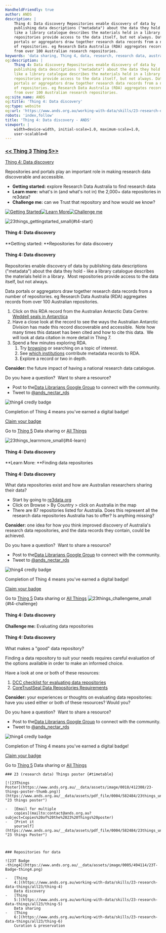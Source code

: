 ```yaml
---
HandheldFriendly: true
author: ANDS
description: |
    Thing 4: Data discovery Repositories enable discovery of data by
    publishing data descriptions ("metadata") about the data they hold -
    like a library catalogue describes the materials held in a library. Most
    repositories provide access to the data itself, but not always. Data
    portals or aggregators draw together research data records from a number
    of repositories. eg Research Data Australia (RDA) aggregates records
    from over 100 Australian research repositories.
keywords: 'data sharing, Thing 4, data, research, research data, australia'
og:description: |
    Thing 4: Data discovery Repositories enable discovery of data by
    publishing data descriptions ("metadata") about the data they hold -
    like a library catalogue describes the materials held in a library. Most
    repositories provide access to the data itself, but not always. Data
    portals or aggregators draw together research data records from a number
    of repositories. eg Research Data Australia (RDA) aggregates records
    from over 100 Australian research repositories.
og:site_name: ANDS
og:title: 'Thing 4: Data discovery'
og:type: website
og:url: 'https://www.ands.org.au/working-with-data/skills/23-research-data-things/all23/thing-4'
robots: 'index,follow'
title: 'Thing 4: Data discovery - ANDS'
viewport: |
    width=device-width, initial-scale=1.0, maximum-scale=1.0,
    user-scalable=0
---
```




### [&lt;&lt; Thing 3](https://www.ands.org.au/working-with-data/skills/23-research-data-things/all23/thing-3 "thing 3") [Thing 5&gt;&gt;](https://www.ands.org.au/working-with-data/skills/23-research-data-things/all23/thing-5 "thing 5")



[Thing 4: Data discovery](https://www.ands.org.au/working-with-data/skills/23-research-data-things/all23/thing-4)


Repositories and portals play an important role in making research data
discoverable and accessible.

-   **Getting started:** explore Research Data Australia to find
    research data
-   **Learn more:** what's in (and what's not in) the 2,000+ data
    repositories in re3data?
-   **Challenge me:** can we Trust that repository and how would we
    know?



[![Getting
Started](https://www.ands.org.au/__data/assets/image/0019/408061/23things_gettingstarted_big.jpg)](https://www.ands.org.au/working-with-data/skills/23-research-data-things/all23/thing-4#t4-start)[![Learn
More](https://www.ands.org.au/__data/assets/image/0013/408100/23things_learnmore_xsmall_dark.png)](https://www.ands.org.au/working-with-data/skills/23-research-data-things/all23/thing-4#t4-learn)[![Challenge
me](https://www.ands.org.au/__data/assets/image/0016/408112/23things_challengeme_xs.png)](https://www.ands.org.au/working-with-data/skills/23-research-data-things/all23/thing-4#t4-challenge)



![23things\_gettingstarted\_small](https://www.ands.org.au/__data/assets/image/0019/408061/23things_gettingstarted_big.jpg "getting started"){#t4-start}

#### Thing 4: Data discovery

**Getting started: **Repositories for data discovery

</div>

<div id="new_content_container_429978_429978">

<div id="content_container_413286_413286">

#### Thing 4: Data discovery

Repositories enable discovery of data by publishing data descriptions
("metadata") about the data they hold - like a library catalogue
describes the materials held in a library.  Most repositories provide
access to the data itself, but not always.

Data portals or aggregators draw together research data records from a
number of repositories. eg Research Data Australia (RDA) aggregates
records from over 100 Australian repositories.

1.  Click on this RDA record from the Australian Antarctic Data Centre:
    [Weddell seals in
    Antarctica](https://researchdata.ands.org.au/measuring-effects-human-leptonychotes-weddellii/699460 "Weddell Seals")
2.  Have a close look at the record to see the ways the Australian
    Antarctic Division has made this record discoverable and
    accessible.  Note how many times this dataset has been cited and how
    to cite this data.  We will look at data citation in more detail in
    Thing 7.
3.  Spend a few minutes exploring RDA.
    1.  Try
        [browsing](https://researchdata.ands.org.au/subjects "Browse subjects in Research Data Australia")
        or searching on a topic of interest.
    2.  See [which
        institutions](https://researchdata.ands.org.au/contributors "Research Data Australia - contributors")
        contribute metadata records to RDA.
    3.  Explore a record or two in depth.

**Consider:** the future impact of having a national research data
catalogue.

Do you have a question?  Want to share a resource?

-   Post to the[Data Librarians Google
    Group](https://plus.google.com/u/0/communities/105455769899183786145)
    to connect with the community.
-   Tweet to
    [@ands\_nectar\_rds](http://twitter.com/ands_nectar_rds "ANDS Nectar RDS on Twitter")

![thing4 credly
badge](https://www.ands.org.au/__data/assets/image/0003/516513/Badge-thing4.png)

</div>

Completion of Thing 4 means you've earned a digital badge!

[Claim your badge](https://credly.com/claim/66841/F9B-8BDC-B55)

Go to [Thing
5](https://www.ands.org.au/working-with-data/skills/23-research-data-things/all23/thing-5 "Thing 5")
Data sharing or [All
Things](https://www.ands.org.au/working-with-data/skills/23-research-data-things/all23 "All Things")

![23things\_learnmore\_small](https://www.ands.org.au/__data/assets/image/0013/408100/23things_learnmore_xsmall_dark.png "learn more"){#t4-learn}

#### Thing 4: Data discovery

**Learn More: **Finding data repositories

</div>

<div id="new_content_container_429981_429981">

<div id="content_container_413290_413290">

#### Thing 4: Data discovery

What data repositories exist and how are Australian researchers sharing
their data?

-   Start by going to [re3data.org](http://www.re3data.org/)
-   Click on Browse &gt; By Country &gt; click on Australia in the map
-   There are 87 repositories listed for Australia. Does this represent
    all the research data repositories Australia has to offer? Is
    anything missing?

**Consider:** one idea for how you think improved discovery of
Australia's research data repositories, and the data records they
contain, could be achieved.

</div>

</div>

<div id="new_content_container_549841_549841">

<div id="content_container_537013">

Do you have a question?  Want to share a resource?

-   Post to the[Data Librarians Google
    Group](https://plus.google.com/u/0/communities/105455769899183786145)
    to connect with the community.
-   Tweet to
    [@ands\_nectar\_rds](http://twitter.com/ands_nectar_rds "ANDS Nectar RDS on Twitter")

![thing4 credly
badge](https://www.ands.org.au/__data/assets/image/0003/516513/Badge-thing4.png)

</div>

Completion of Thing 4 means you've earned a digital badge!

[Claim your badge](https://credly.com/claim/66841/F9B-8BDC-B55)

Go to [Thing
5](https://www.ands.org.au/working-with-data/skills/23-research-data-things/all23/thing-5 "Thing 5")
Data sharing or [All
Things](https://www.ands.org.au/working-with-data/skills/23-research-data-things/all23 "All Things")
![23things\_challengeme\_small](https://www.ands.org.au/__data/assets/image/0016/408112/23things_challengeme_xs.png "challenge me"){#t4-challenge}

#### Thing 4: Data discovery

**Challenge me:** Evaluating data repositories

</div>

<div id="new_content_container_429983_429983">

<div id="content_container_413294_413294">

#### Thing 4: Data discovery

What makes a "good" data repository?

Finding a data repository to suit your needs requires careful evaluation
of the options available in order to make an informed choice.

Have a look at one or both of these resources:

1.  [DCC checklist for evaluating data
    repositories](http://www.dcc.ac.uk/resources/how-guides-checklists/where-keep-research-data "DCC checklist for evaluating repositories")
2.  [CoreTrustSeal Data Repositories
    Requirements](https://www.coretrustseal.org/why-certification/requirements/ "Core Trust Seal")

**Consider:** your experiences or thoughts on evaluating data
repositories: have you used either or both of these resources? Would
you?

</div>

</div>

<div id="new_content_container_543493_543493">

<div id="content_container_537013">

Do you have a question?  Want to share a resource?

-   Post to the[Data Librarians Google
    Group](https://plus.google.com/u/0/communities/105455769899183786145)
    to connect with the community.
-   Tweet to
    [@ands\_nectar\_rds](http://twitter.com/ands_nectar_rds "ANDS Nectar RDS on Twitter")



![thing4 credly
badge](https://www.ands.org.au/__data/assets/image/0003/516513/Badge-thing4.png)


Completion of Thing 4 means you've earned a digital badge!

[Claim your badge](https://credly.com/claim/66841/F9B-8BDC-B55)

Go to [Thing
5](https://www.ands.org.au/working-with-data/skills/23-research-data-things/all23/thing-5 "Thing 5")
Data sharing or [All
Things](https://www.ands.org.au/working-with-data/skills/23-research-data-things/all23 "All Things")


    ### 23 (research data) Things poster {#timetable}

    [![23Things
    Poster](https://www.ands.org.au/__data/assets/image/0018/412308/23-things-poster-thumb.png)](https://www.ands.org.au/__data/assets/pdf_file/0004/582484/23things_undated_poster_A4.pdf "23 things poster")

    -   [Email for multiple
        copies](mailto:contact@ands.org.au?subject=Copies%20of%20the%2023%20Things%20poster)
    -   [Print it
        yourself](https://www.ands.org.au/__data/assets/pdf_file/0004/582484/23things_undated_poster_A4.pdf "23 things Poster")



    ### Repositories for data

    ![23T Badge
    -thing4](https://www.ands.org.au/__data/assets/image/0005/494114/23T-Badge-thing4.png)

    -   [Thing
        4:](https://www.ands.org.au/working-with-data/skills/23-research-data-things/all23/thing-4)
        Data discovery
    -   [Thing
        5:](https://www.ands.org.au/working-with-data/skills/23-research-data-things/all23/thing-5)
        Data sharing
    -   [Thing
        6:](https://www.ands.org.au/working-with-data/skills/23-research-data-things/all23/thing-6)
        Curation & preservation
